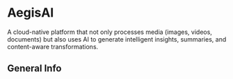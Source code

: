 # AegisAI
A cloud-native platform that not only processes media (images, 
videos, documents) but also uses AI to generate intelligent 
insights, summaries, and content-aware transformations.

## General Info
